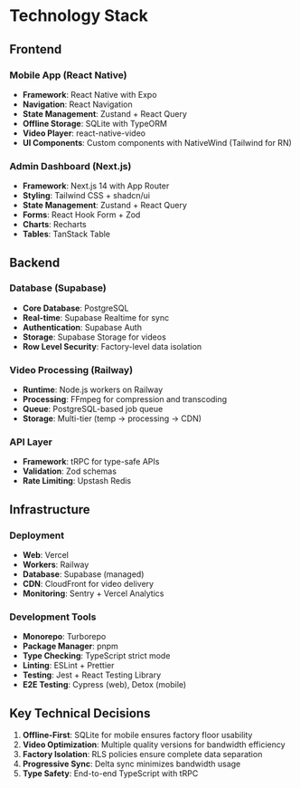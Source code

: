 # Technology Stack

## Frontend
### Mobile App (React Native)
- **Framework**: React Native with Expo
- **Navigation**: React Navigation
- **State Management**: Zustand + React Query
- **Offline Storage**: SQLite with TypeORM
- **Video Player**: react-native-video
- **UI Components**: Custom components with NativeWind (Tailwind for RN)

### Admin Dashboard (Next.js)
- **Framework**: Next.js 14 with App Router
- **Styling**: Tailwind CSS + shadcn/ui
- **State Management**: Zustand + React Query
- **Forms**: React Hook Form + Zod
- **Charts**: Recharts
- **Tables**: TanStack Table

## Backend
### Database (Supabase)
- **Core Database**: PostgreSQL
- **Real-time**: Supabase Realtime for sync
- **Authentication**: Supabase Auth
- **Storage**: Supabase Storage for videos
- **Row Level Security**: Factory-level data isolation

### Video Processing (Railway)
- **Runtime**: Node.js workers on Railway
- **Processing**: FFmpeg for compression and transcoding
- **Queue**: PostgreSQL-based job queue
- **Storage**: Multi-tier (temp → processing → CDN)

### API Layer
- **Framework**: tRPC for type-safe APIs
- **Validation**: Zod schemas
- **Rate Limiting**: Upstash Redis

## Infrastructure
### Deployment
- **Web**: Vercel
- **Workers**: Railway
- **Database**: Supabase (managed)
- **CDN**: CloudFront for video delivery
- **Monitoring**: Sentry + Vercel Analytics

### Development Tools
- **Monorepo**: Turborepo
- **Package Manager**: pnpm
- **Type Checking**: TypeScript strict mode
- **Linting**: ESLint + Prettier
- **Testing**: Jest + React Testing Library
- **E2E Testing**: Cypress (web), Detox (mobile)

## Key Technical Decisions
1. **Offline-First**: SQLite for mobile ensures factory floor usability
2. **Video Optimization**: Multiple quality versions for bandwidth efficiency
3. **Factory Isolation**: RLS policies ensure complete data separation
4. **Progressive Sync**: Delta sync minimizes bandwidth usage
5. **Type Safety**: End-to-end TypeScript with tRPC